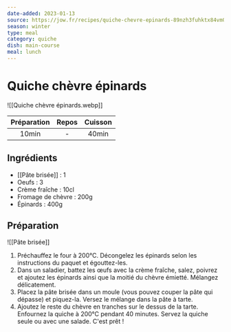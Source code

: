 ```yaml
---
date-added: 2023-01-13
source: https://jow.fr/recipes/quiche-chevre-epinards-89nzh3fuhktx84vm06ld
season: winter
type: meal
category: quiche
dish: main-course
meal: lunch
---
```


# Quiche chèvre épinards

![[Quiche chèvre épinards.webp]]

| Préparation | Repos | Cuisson |
|:-----------:|:-----:|:-------:|
|    10min    |   -   |  40min  |

## Ingrédients

- [[Pâte brisée]] : 1
- Oeufs : 3
- Crème fraîche : 10cl
- Fromage de chèvre : 200g
- Épinards : 400g

## Préparation

![[Pâte brisée]]

1. Préchauffez le four à 200°C. Décongelez les épinards selon les instructions du paquet et égouttez-les.
2. Dans un saladier, battez les œufs avec la crème fraîche, salez, poivrez et ajoutez les épinards ainsi que la moitié du chèvre émietté. Mélangez délicatement.
3. Placez la pâte brisée dans un moule (vous pouvez couper la pâte qui dépasse) et piquez-la. Versez le mélange dans la pâte à tarte.
4. Ajoutez le reste du chèvre en tranches sur le dessus de la tarte. Enfournez la quiche à 200°C pendant 40 minutes. Servez la quiche seule ou avec une salade. C'est prêt !

